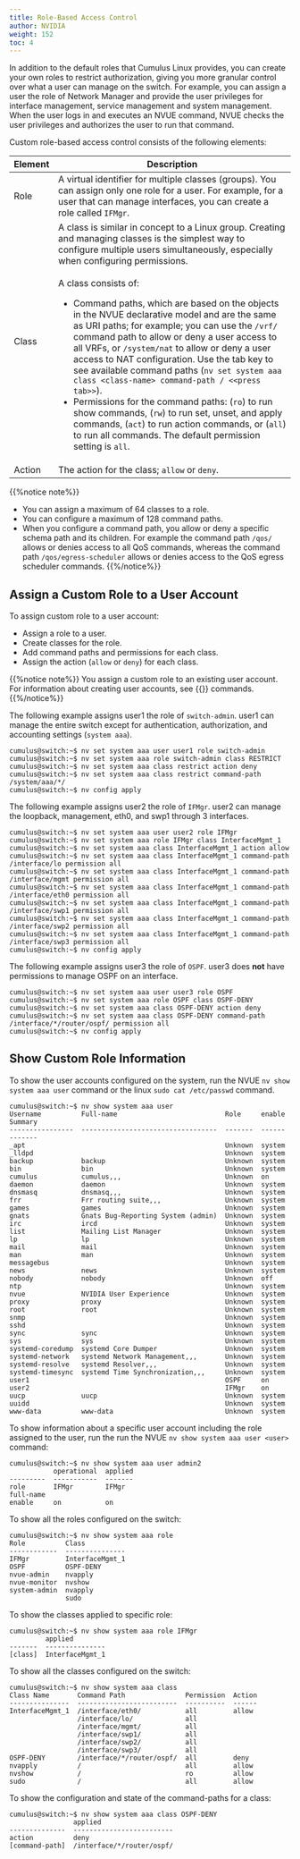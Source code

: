 ```yaml
---
title: Role-Based Access Control
author: NVIDIA
weight: 152
toc: 4
---
```

In addition to the default roles that Cumulus Linux provides, you can create your own roles to restrict authorization, giving you more granular control over what a user can manage on the switch. For example, you can assign a user the role of Network Manager and provide the user privileges for interface management, service management and system management. When the user logs in and executes an NVUE command, NVUE checks the user privileges and authorizes the user to run that command.

Custom role-based access control consists of the following elements:

| Element | Description |
| ------- | ----------- |
| Role | A virtual identifier for multiple classes (groups). You can assign only one role for a user. For example, for a user that can manage interfaces, you can create a role called `IFMgr`. |
| Class | A class is similar in concept to a Linux group. Creating and managing classes is the simplest way to configure multiple users simultaneously, especially when configuring permissions. </br></br>A class consists of:<ul><li>Command paths, which are based on the objects in the NVUE declarative model and are the same as URI paths; for example; you can use the `/vrf/` command path to allow or deny a user access to all VRFs, or `/system/nat` to allow or deny a user access to NAT configuration. Use the tab key to see available command paths (`nv set system aaa class <class-name> command-path / <<press tab>>`).<li>Permissions for the command paths: (`ro`) to run show commands, (`rw`) to run set, unset, and apply commands, (`act`) to run action commands, or (`all`) to run all commands. The default permission setting is `all`.</li></ul>|
| Action | The action for the class; `allow` or `deny`.  |

{{%notice note%}}
- You can assign a maximum of 64 classes to a role.
- You can configure a maximum of 128 command paths.
- When you configure a command path, you allow or deny a specific schema path and its children. For example the command path `/qos/` allows or denies access to all QoS commands, whereas the command path `/qos/egress-scheduler` allows or denies access to the QoS egress scheduler commands.
{{%/notice%}}

## Assign a Custom Role to a User Account

To assign custom role to a user account:
- Assign a role to a user.
- Create classes for the role.
- Add command paths and permissions for each class.
- Assign the action (`allow` or `deny`) for each class.

{{%notice note%}}
You assign a custom role to an existing user account. For information about creating user accounts, see {{<link url="User-Accounts" text="User Accounts">}} commands.
{{%/notice%}}

The following example assigns user1 the role of `switch-admin`. user1 can manage the entire switch except for authentication, authorization, and accounting settings (`system aaa`).

```
cumulus@switch:~$ nv set system aaa user user1 role switch-admin 
cumulus@switch:~$ nv set system aaa role switch-admin class RESTRICT 
cumulus@switch:~$ nv set system aaa class restrict action deny 
cumulus@switch:~$ nv set system aaa class restrict command-path /system/aaa/*/
cumulus@switch:~$ nv config apply
```

The following example assigns user2 the role of `IFMgr`. user2 can manage the loopback, management, eth0, and swp1 through 3 interfaces.

```
cumulus@switch:~$ nv set system aaa user user2 role IFMgr 
cumulus@switch:~$ nv set system aaa role IFMgr class InterfaceMgmt_1 
cumulus@switch:~$ nv set system aaa class InterfaceMgmt_1 action allow 
cumulus@switch:~$ nv set system aaa class InterfaceMgmt_1 command-path /interface/lo permission all 
cumulus@switch:~$ nv set system aaa class InterfaceMgmt_1 command-path /interface/mgmt permission all 
cumulus@switch:~$ nv set system aaa class InterfaceMgmt_1 command-path /interface/eth0 permission all 
cumulus@switch:~$ nv set system aaa class InterfaceMgmt_1 command-path /interface/swp1 permission all
cumulus@switch:~$ nv set system aaa class InterfaceMgmt_1 command-path /interface/swp2 permission all
cumulus@switch:~$ nv set system aaa class InterfaceMgmt_1 command-path /interface/swp3 permission all
cumulus@switch:~$ nv config apply
```

The following example assigns user3 the role of `OSPF`. user3 does **not** have permissions to manage OSPF on an interface.

```
cumulus@switch:~$ nv set system aaa user user3 role OSPF 
cumulus@switch:~$ nv set system aaa role OSPF class OSPF-DENY 
cumulus@switch:~$ nv set system aaa class OSPF-DENY action deny 
cumulus@switch:~$ nv set system aaa class OSPF-DENY command-path /interface/*/router/ospf/ permission all 
cumulus@switch:~$ nv config apply
```

## Show Custom Role Information

To show the user accounts configured on the system, run the NVUE `nv show system aaa user` command or the linux `sudo cat /etc/passwd` command.

```
cumulus@switch:~$ nv show system aaa user
Username          Full-name                           Role     enable  Summary
----------------  ----------------------------------  -------  ------  -------
_apt                                                  Unknown  system         
_lldpd                                                Unknown  system         
backup            backup                              Unknown  system         
bin               bin                                 Unknown  system         
cumulus           cumulus,,,                          Unknown  on             
daemon            daemon                              Unknown  system         
dnsmasq           dnsmasq,,,                          Unknown  system         
frr               Frr routing suite,,,                Unknown  system         
games             games                               Unknown  system         
gnats             Gnats Bug-Reporting System (admin)  Unknown  system         
irc               ircd                                Unknown  system         
list              Mailing List Manager                Unknown  system         
lp                lp                                  Unknown  system         
mail              mail                                Unknown  system         
man               man                                 Unknown  system         
messagebus                                            Unknown  system         
news              news                                Unknown  system         
nobody            nobody                              Unknown  off            
ntp                                                   Unknown  system         
nvue              NVIDIA User Experience              Unknown  system         
proxy             proxy                               Unknown  system         
root              root                                Unknown  system         
snmp                                                  Unknown  system         
sshd                                                  Unknown  system         
sync              sync                                Unknown  system         
sys               sys                                 Unknown  system         
systemd-coredump  systemd Core Dumper                 Unknown  system         
systemd-network   systemd Network Management,,,       Unknown  system         
systemd-resolve   systemd Resolver,,,                 Unknown  system         
systemd-timesync  systemd Time Synchronization,,,     Unknown  system         
user1                                                 OSPF     on             
user2                                                 IFMgr    on             
uucp              uucp                                Unknown  system         
uuidd                                                 Unknown  system         
www-data          www-data                            Unknown  system    
```

To show information about a specific user account including the role assigned to the user, run the run the NVUE `nv show system aaa user <user>` command:

```
cumulus@switch:~$ nv show system aaa user admin2
           operational  applied
---------  -----------  -------
role       IFMgr        IFMgr  
full-name                      
enable     on           on
```

To show all the roles configured on the switch:

```
cumulus@switch:~$ nv show system aaa role
Role          Class          
------------  ---------------
IFMgr         InterfaceMgmt_1
OSPF          OSPF-DENY      
nvue-admin    nvapply        
nvue-monitor  nvshow         
system-admin  nvapply        
              sudo
```

To show the classes applied to specific role:

```
cumulus@switch:~$ nv show system aaa role IFMgr
         applied        
-------  ---------------
[class]  InterfaceMgmt_1
```

To show all the classes configured on the switch:

```
cumulus@switch:~$ nv show system aaa class
Class Name       Command Path               Permission  Action
---------------  -------------------------  ----------  ------
InterfaceMgmt_1  /interface/eth0/           all         allow 
                 /interface/lo/             all               
                 /interface/mgmt/           all               
                 /interface/swp1/           all               
                 /interface/swp2/           all               
                 /interface/swp3/           all               
OSPF-DENY        /interface/*/router/ospf/  all         deny  
nvapply          /                          all         allow 
nvshow           /                          ro          allow 
sudo             /                          all         allow  
```

To show the configuration and state of the command-paths for a class:

```
cumulus@switch:~$ nv show system aaa class OSPF-DENY
                applied                  
--------------  -------------------------
action          deny                     
[command-path]  /interface/*/router/ospf/
```
